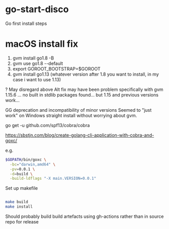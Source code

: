 # go-start-disco

Go first install steps

# macOS install fix

1. gvm install go1.8 -B
2. gvm use go1.8 --default
3. export GOROOT_BOOTSTRAP=$GOROOT
4. gvm install go1.13 (whatever version after 1.8 you want to install, in my case i want to use 1.13)

? May disregard above
Alt fix may have been problem specifically with gvm 1.15.6 ... no built in stdlib packages found... but 1.15 and previous versions work...

GG deprecation and incompatibility of minor versions
Seemed to "just work" on Windows straight install without worrying about gvm.

go get -u github.com/spf13/cobra/cobra




https://sbstjn.com/blog/create-golang-cli-application-with-cobra-and-goxc/

e.g.

```sh
$GOPATH/bin/goxc \
  -bc="darwin,amd64" \
  -pv=0.0.1 \
  -d=build \
  -build-ldflags "-X main.VERSION=0.0.1"
```

Set up makefile

```sh

make build
make install

```



Should probably build build artefacts using gh-actions rather than in source repo for release